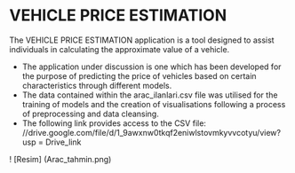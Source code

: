 # VEHICLE PRICE ESTIMATION

The VEHICLE PRICE ESTIMATION application is a tool designed to assist individuals in calculating the approximate value of a vehicle.

- The application under discussion is one which has been developed for the purpose of predicting the price of vehicles based on certain characteristics through different models.
- The data contained within the arac_ilanlari.csv file was utilised for the training of models and the creation of visualisations following a process of preprocessing and data cleansing.
- The following link provides access to the CSV file:
//drive.google.com/file/d/1_9awxnw0tkqf2eniwlstovmkyvvcotyu/view? usp = Drive_link


! [Resim] (Arac_tahmin.png)
